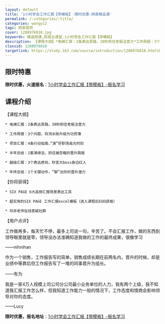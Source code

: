 ```yaml
---
layout: default
title: '1小时学会工作汇报【带模板】-限时优惠-网易精品课'
permalink: /:categories/:title/
categories: wangyi2
tags: 网易提供
cover: 1208976810.jpg
keywords: 精选网课,网易云课堂,1小时学会工作汇报【带模板】
description: 【课程大纲】*电梯汇报：2条表达思路，30秒抓住老板注意力*工作周报：3个问题，将流水账升级为功劳簿*项目汇报：4条行动
classid: 1208976810
targetlink: https://study.163.com/course/introduction/1208976810.htm?share=1&shareId=1025206652&utm_campaign=share&utm_medium=iphoneShare&utm_source=&utm_u=1025206652
---
```


## 限时特惠

**限时优惠，火速报名**：[1小时学会工作汇报【带模板】-报名学习](https://study.163.com/course/introduction/1208976810.htm?share=1&shareId=1025206652&utm_campaign=share&utm_medium=iphoneShare&utm_source=&utm_u=1025206652)

## 课程介绍

【课程大纲】

    * 电梯汇报：2条表达思路，30秒抓住老板注意力

    * 工作周报：3个问题，将流水账升级为功劳簿

    * 项目汇报：4条行动指南，”演”好职场高光时刻

    * 半年总结：1套演绎法，抓住被忽略的晋升跳板

    * 越级汇报：3个表达原则，秒变大boss身边红人

    * 年终总结：1个关键动作，“聊”出你的晋升潜力



【你将获得】

    * SIX PAGE 6大高频汇报场景表达工具

    * 超实用的SIX PAGE 工作汇报excel模板（进入课程后扫码获取）

    * 邓非老师在线答疑社群



【用户点评】

工作做再多，每天忙不停，最多上司说一句，辛苦了。不会汇报工作，做的东西到领导眼里就是零，领导没办法准确知道我做的工作的最终成果，很像学习

——nihnihan



作为一个销售，工作报告写的简单，销售成绩长期在前两名内，晋升的时候，却是业绩中等靠后但工作报告写了一堆的同事晋升为组长。

——有为



我是一家4万人规模上司公司分公司最小业务单位的人力，我有两个上级，我不知道我汇报工作怎么样，但我知道工作能力一般的情况下，工作态度和情商会影响领导对你的态度。

——Lucy

**限时优惠，报名地址**：[1小时学会工作汇报【带模板】-报名学习](https://study.163.com/course/introduction/1208976810.htm?share=1&shareId=1025206652&utm_campaign=share&utm_medium=iphoneShare&utm_source=&utm_u=1025206652)

